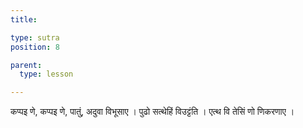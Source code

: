 ```yaml
---
title: 

type: sutra
position: 8

parent:
  type: lesson

---
```


कप्पइ णे, कप्पइ णे, पातुं, अदुवा विभूसाए । पुढो सत्थेहिं विउट्टंति । एत्थ वि तेसिं णो णिकरणाए । 
